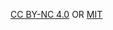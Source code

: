 [CC BY-NC 4.0](./Documentation/License.CC%20BY-NC%204.0.md) OR [MIT](./Documentation/License.MIT.md)